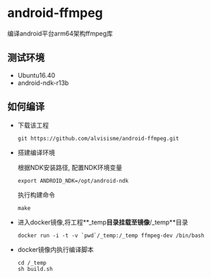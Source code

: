 # android-ffmpeg

编译android平台arm64架构ffmpeg库

## 测试环境

* Ubuntu16.40
* android-ndk-r13b

## 如何编译

* 下载该工程

  ```shell
  git https://github.com/alvisisme/android-ffmpeg.git
  ```

* 搭建编译环境

  根据NDK安装路径, 配置NDK环境变量
  ```shell
  export ANDROID_NDK=/opt/android-ndk
  ```
  执行构建命令
  ```shell
  make
  ```

* 进入docker镜像,将工程**_temp**目录挂载至镜像**/_temp**目录

  ```shell
  docker run -i -t -v `pwd`/_temp:/_temp ffmpeg-dev /bin/bash
  ```

* docker镜像内执行编译脚本

  ```shell
  cd /_temp
  sh build.sh
  ```